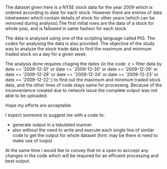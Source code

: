 The dataset given here is a NYSE stock data for the year 2009 which is ordered according to date for each stock. However there are entries of data inbetweeen which contain details of stock for other years (which can be removed during analysis).The first initial rows are the data of a stock for whole year, and is fallowed in same fashion for each stock.

The data is analysed using one of the scripting language called PIG.
The codes for analysing the data is also provided.
The objective of the study was to analyze the stock trade data to find the maximum and minimum traded stock on a day for a given week. 

The analysis done requires chaging the dates (in the code: z = filter data by date == '2009-12-31' or date == '2009-12-30' or date == '2009-12-29' or date == '2009-12-28' or date == '2009-12-24' or date == '2009-12-23' or date == '2009-12-22';) to find out the maximum and minimum traded stock data, and the other lines of code stays same for processing. Because of the inconvenience created due to network issue the complete output was not able to be uploaded. 

Hope my efforts are acceptable.

I expect someone to suggest me with a code to:

- generate output in a tabulated manner 
- also without the need to write and execute each single line of similar code to get the output for whole dataset 
(hint: may be there is need to make use of loops) 

At the same time i would like to convey that im a open to acccept any changes in the code which will be required for an efficient processing and best output.
